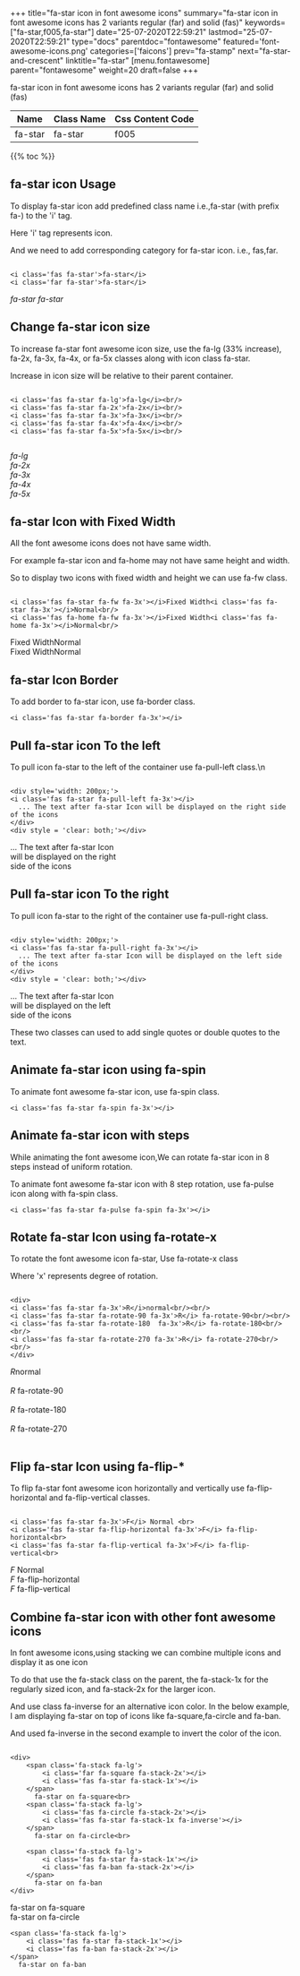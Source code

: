+++
title="fa-star icon in font awesome icons"
summary="fa-star icon in font awesome icons has 2 variants regular (far) and solid (fas)"
keywords=["fa-star,f005,fa-star"]
date="25-07-2020T22:59:21"
lastmod="25-07-2020T22:59:21"
type="docs"
parentdoc="fontawesome"
featured='font-awesome-icons.png'
categories=['faicons']
prev="fa-stamp"
next="fa-star-and-crescent"
linktitle="fa-star"
[menu.fontawesome]
parent="fontawesome"
weight=20
draft=false
+++


fa-star icon in font awesome icons has 2 variants regular (far) and solid (fas)

<div class='table-responsive'><table class='table'><thead><tr><th>Name</th><th>Class Name</th><th>Css Content Code</th></tr></thead><tbody><tr><td>fa-star</td><td>fa-star</td><td>f005</td></tr></tbody></table></div>


{{% toc %}}


## fa-star icon Usage

To display fa-star icon add predefined class name i.e.,fa-star (with prefix fa-) to the 'i' tag.

Here 'i' tag represents icon.

And we need to add corresponding category for fa-star icon. i.e., fas,far.


```

<i class='fas fa-star'>fa-star</i>
<i class='far fa-star'>fa-star</i>
```

<i class='fas fa-star'>fa-star</i>
<i class='far fa-star'>fa-star</i>




## Change fa-star icon size
To increase fa-star font awesome icon size, use the fa-lg (33% increase), fa-2x, fa-3x, fa-4x, or fa-5x classes along with icon class fa-star.

Increase in icon size will be relative to their parent container. 

```

<i class='fas fa-star fa-lg'>fa-lg</i><br/>
<i class='fas fa-star fa-2x'>fa-2x</i><br/>
<i class='fas fa-star fa-3x'>fa-3x</i><br/>
<i class='fas fa-star fa-4x'>fa-4x</i><br/>
<i class='fas fa-star fa-5x'>fa-5x</i><br/>
            
```

<i class='fas fa-star fa-lg'>fa-lg</i><br/>
<i class='fas fa-star fa-2x'>fa-2x</i><br/>
<i class='fas fa-star fa-3x'>fa-3x</i><br/>
<i class='fas fa-star fa-4x'>fa-4x</i><br/>
<i class='fas fa-star fa-5x'>fa-5x</i><br/>
            



## fa-star Icon with Fixed Width 

All the font awesome icons does not have same width.

For example fa-star icon and fa-home may not have same height and width.

So to display two icons with fixed width and height we can use fa-fw class.


```

<i class='fas fa-star fa-fw fa-3x'></i>Fixed Width<i class='fas fa-star fa-3x'></i>Normal<br/>
<i class='fas fa-home fa-fw fa-3x'></i>Fixed Width<i class='fas fa-home fa-3x'></i>Normal<br/>
```

<i class='fas fa-star fa-fw fa-3x'></i>Fixed Width<i class='fas fa-star fa-3x'></i>Normal<br/>
<i class='fas fa-home fa-fw fa-3x'></i>Fixed Width<i class='fas fa-home fa-3x'></i>Normal<br/>



## fa-star Icon Border 

To add border to fa-star icon, use fa-border class.


```
<i class='fas fa-star fa-border fa-3x'></i>

```
<i class='fas fa-star fa-border fa-3x'></i>





## Pull fa-star icon To the left

To pull icon fa-star to the left of the container use fa-pull-left class.\n

```

<div style='width: 200px;'>
<i class='fas fa-star fa-pull-left fa-3x'></i>
  ... The text after fa-star Icon will be displayed on the right side of the icons
</div>
<div style = 'clear: both;'></div>
```

<div style='width: 200px;'>
<i class='fas fa-star fa-pull-left fa-3x'></i>
  ... The text after fa-star Icon will be displayed on the right side of the icons
</div>
<div style = 'clear: both;'></div>




## Pull fa-star icon To the right
To pull icon fa-star to the right of the container use fa-pull-right class.

```

<div style='width: 200px;'>
<i class='fas fa-star fa-pull-right fa-3x'></i>
  ... The text after fa-star Icon will be displayed on the left side of the icons
</div>
<div style = 'clear: both;'></div>
```

<div style='width: 200px;'>
<i class='fas fa-star fa-pull-right fa-3x'></i>
  ... The text after fa-star Icon will be displayed on the left side of the icons
</div>
<div style = 'clear: both;'></div>

These two classes can used to add single quotes or double quotes to the text.


## Animate fa-star icon using fa-spin
To animate font awesome fa-star icon, use fa-spin class.

```
<i class='fas fa-star fa-spin fa-3x'></i>
```
<i class='fas fa-star fa-spin fa-3x'></i>




## Animate fa-star icon with steps
While animating the font awesome icon,We can rotate fa-star icon in 8 steps instead of uniform rotation.

To animate font awesome fa-star icon with 8 step rotation, use fa-pulse icon along with fa-spin class.


```
<i class='fas fa-star fa-pulse fa-spin fa-3x'></i>

```
<i class='fas fa-star fa-pulse fa-spin fa-3x'></i>





## Rotate fa-star Icon using fa-rotate-x
To rotate the font awesome icon fa-star, Use fa-rotate-x class

Where 'x' represents degree of rotation.


```

<div>
<i class='fas fa-star fa-3x'>R</i>normal<br/><br/>
<i class='fas fa-star fa-rotate-90 fa-3x'>R</i> fa-rotate-90<br/><br/> 
<i class='fas fa-star fa-rotate-180  fa-3x'>R</i> fa-rotate-180<br/><br/> 
<i class='fas fa-star fa-rotate-270 fa-3x'>R</i> fa-rotate-270<br/><br/>
</div>
```

<div>
<i class='fas fa-star fa-3x'>R</i>normal<br/><br/>
<i class='fas fa-star fa-rotate-90 fa-3x'>R</i> fa-rotate-90<br/><br/> 
<i class='fas fa-star fa-rotate-180  fa-3x'>R</i> fa-rotate-180<br/><br/> 
<i class='fas fa-star fa-rotate-270 fa-3x'>R</i> fa-rotate-270<br/><br/>
</div>




## Flip fa-star Icon using fa-flip-*
To flip fa-star font awesome icon horizontally and vertically use fa-flip-horizontal and fa-flip-vertical classes. 

```

<i class='fas fa-star fa-3x'>F</i> Normal <br>
<i class='fas fa-star fa-flip-horizontal fa-3x'>F</i> fa-flip-horizontal<br>
<i class='fas fa-star fa-flip-vertical fa-3x'>F</i> fa-flip-vertical<br>
```

<i class='fas fa-star fa-3x'>F</i> Normal <br>
<i class='fas fa-star fa-flip-horizontal fa-3x'>F</i> fa-flip-horizontal<br>
<i class='fas fa-star fa-flip-vertical fa-3x'>F</i> fa-flip-vertical<br>




## Combine fa-star icon with other font awesome icons
In font awesome icons,using stacking we can combine multiple icons and display it as one icon 

To do that use the fa-stack class on the parent, the fa-stack-1x for the regularly sized icon, and fa-stack-2x for the larger icon.

And use class fa-inverse for an alternative icon color. 
In the below example, I am displaying fa-star on top of icons like fa-square,fa-circle and fa-ban.

And used fa-inverse in the second example to invert the color of the icon.

```

<div>
    <span class='fa-stack fa-lg'>
        <i class='far fa-square fa-stack-2x'></i>
        <i class='fas fa-star fa-stack-1x'></i>
    </span>
      fa-star on fa-square<br>
    <span class='fa-stack fa-lg'>
        <i class='fas fa-circle fa-stack-2x'></i>
        <i class='fas fa-star fa-stack-1x fa-inverse'></i>
    </span>
      fa-star on fa-circle<br>

    <span class='fa-stack fa-lg'>
        <i class='fas fa-star fa-stack-1x'></i>
        <i class='fas fa-ban fa-stack-2x'></i>
    </span>
      fa-star on fa-ban
</div>
```

<div>
    <span class='fa-stack fa-lg'>
        <i class='far fa-square fa-stack-2x'></i>
        <i class='fas fa-star fa-stack-1x'></i>
    </span>
      fa-star on fa-square<br>
    <span class='fa-stack fa-lg'>
        <i class='fas fa-circle fa-stack-2x'></i>
        <i class='fas fa-star fa-stack-1x fa-inverse'></i>
    </span>
      fa-star on fa-circle<br>

    <span class='fa-stack fa-lg'>
        <i class='fas fa-star fa-stack-1x'></i>
        <i class='fas fa-ban fa-stack-2x'></i>
    </span>
      fa-star on fa-ban
</div>






